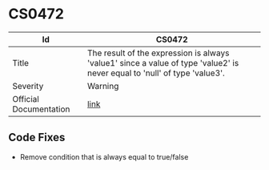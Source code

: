 # CS0472

| Id                     | CS0472                                                                                                                     |
| ---------------------- | -------------------------------------------------------------------------------------------------------------------------- |
| Title                  | The result of the expression is always 'value1' since a value of type 'value2' is never equal to 'null' of type 'value3'\. |
| Severity               | Warning                                                                                                                    |
| Official Documentation | [link](http://docs.microsoft.com/en-us/dotnet/csharp/misc/cs0472)                                                          |

## Code Fixes

* Remove condition that is always equal to true/false


